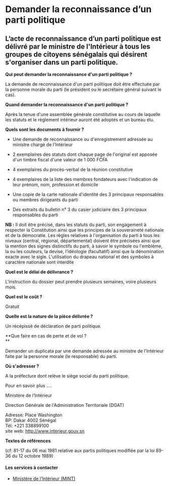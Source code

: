 # Demander la reconnaissance d’un parti politique

L’acte de reconnaissance d’un parti politique est délivré par le ministre de l'Intérieur à tous les groupes de citoyens sénégalais qui désirent s'organiser dans un parti politique.
------------------------------------------------------------------------------------------------------------------------------------------------------------------------------------

**Qui peut demander la reconnaissance d'un parti politique ?**

La demande de reconnaissance d'un parti politique doit être effectuée par la personne morale du parti (le président ou le secrétaire général suivant le cas).

**Quand demander la reconnaissance d'un parti politique ?**

Après la tenue d'une assemblée générale constitutive au cours de laquelle les statuts et le règlement intérieur auront été adoptés et un bureau élu.

**Quels sont les documents à fournir ?**

*   Une demande de reconnaissance ou d'enregistrement adressée au ministre chargé de l'Intérieur  
    

*   2 exemplaires des statuts dont chaque page de l'original est apposée d'un timbre fiscal d'une valeur de 1 000 FCFA

*   4 exemplaires du procès-verbal de la réunion constitutive

*   4 exemplaires de la liste des membres fondateurs avec l'indication de leur prénom, nom, profession et domicile

*   Une copie de la carte nationale d'identité des 3 principaux responsables ou membres dirigeants du parti

*   Des extraits du bulletin n° 3 du casier judiciaire des 3 principaux responsables du parti

**NB :** Il doit être précisé, dans les statuts du parti, son engagement à respecter la Constitution ainsi que les principes de la souveraineté nationale et de la démocratie. Les règles relatives à l'organisation du parti à tous les niveaux (central, régional, départemental) doivent être précisées ainsi que la mention des signes distinctifs du parti, à savoir le symbole ou l'emblème, la ou les couleurs, la devise, l'idéologie (facultatif) ainsi que la dénomination exacte avec le sigle. L'utilisation du drapeau national et des symboles à caractère nationale sont interdite

**Quel est le délai de délivrance ?**

L'instruction du dossier peut prendre plusieurs semaines, voire plusieurs mois.  

**Quel est le coût ?**  

Gratuit  

**Quelle est la nature de la pièce délivrée ?**  

Un récépissé de déclaration de parti politique.  

**Que faire en cas de perte et de vol ?  
**

Demander un duplicata par une demande adressée au ministre de l'Intérieur faite par la personne morale (le responsable) du parti.

**Où s'adresser ?**

A la préfecture dont relève le siège social du parti politique.

Pour en savoir plus ....

Ministère de l’Intérieur  

Direction Générale de l'Administration Territoriale (DGAT)

Adresse: Place Washington  
BP: Dakar 4002 Sénégal  
Tél: +221 338899100  
site web: http://www.interieur.gouv.sn

**Textes de références**

(cf: 81-17 du 06 mai 1981 relative aux partis politiques modifiée par la loi 89-36 du 12 octobre 1989)

#### Les services à contacter

*   [Ministère de l'Intérieur (MINT)](../../../services/ministere-de-linterieur-mint.md)